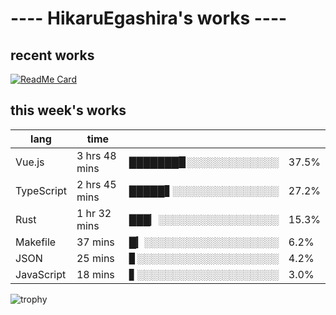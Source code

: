 # ---- HikaruEgashira's works ----

## recent works

[![ReadMe Card](https://github-readme-stats.vercel.app/api/pin/?username=twin-te&repo=twinte-front)](https://github.com/twin-te/twinte-front)

## this week's works

| lang        | time           |                       |        |
| ----------- | -------------- | --------------------- | ------ |
| Vue.js      | 3 hrs 48 mins  | ███████▉░░░░░░░░░░░░░ |  37.5% |
| TypeScript  | 2 hrs 45 mins  | █████▋░░░░░░░░░░░░░░░ |  27.2% |
| Rust        | 1 hr 32 mins   | ███▏░░░░░░░░░░░░░░░░░ |  15.3% |
| Makefile    | 37 mins        | █▎░░░░░░░░░░░░░░░░░░░ |   6.2% |
| JSON        | 25 mins        | ▊░░░░░░░░░░░░░░░░░░░░ |   4.2% |
| JavaScript  | 18 mins        | ▋░░░░░░░░░░░░░░░░░░░░ |   3.0% |

![trophy](https://github-profile-trophy.vercel.app/?username=HikaruEgashira&theme=flat)

